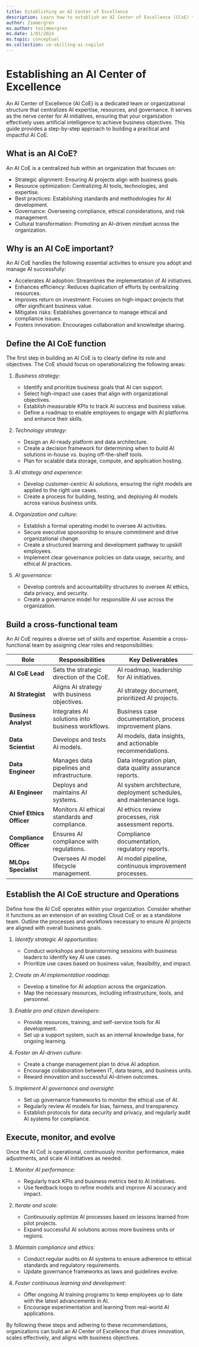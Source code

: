 ```yaml
---
title: Establishing an AI Center of Excellence
description: Learn how to establish an AI Center of Excellence (CCoE) to drive AI adoption on Azure in your organization.
author: Zimmergren
ms.author: tozimmergren
ms.date: 1/01/2024
ms.topic: conceptual
ms.collection: ce-skilling-ai-copilot
---
```


# Establishing an AI Center of Excellence

An AI Center of Excellence (AI CoE) is a dedicated team or organizational structure that centralizes AI expertise, resources, and governance. It serves as the nerve center for AI initiatives, ensuring that your organization effectively uses artificial intelligence to achieve business objectives. This guide provides a step-by-step approach to building a practical and impactful AI CoE.

## What is an AI CoE?

An AI CoE is a centralized hub within an organization that focuses on:

- Strategic alignment: Ensuring AI projects align with business goals.
- Resource optimization: Centralizing AI tools, technologies, and expertise.
- Best practices: Establishing standards and methodologies for AI development.
- Governance: Overseeing compliance, ethical considerations, and risk management.
- Cultural transformation: Promoting an AI-driven mindset across the organization.

## Why is an AI CoE important?

An AI CoE handles the following essential activities to ensure you adopt and manage AI successfully:

- Accelerates AI adoption: Streamlines the implementation of AI initiatives.
- Enhances efficiency: Reduces duplication of efforts by centralizing resources.
- Improves return on investment: Focuses on high-impact projects that offer significant business value.
- Mitigates risks: Establishes governance to manage ethical and compliance issues.
- Fosters innovation: Encourages collaboration and knowledge sharing.

## Define the AI CoE function

The first step in building an AI CoE is to clearly define its role and objectives. The CoE should focus on operationalizing the following areas:

1. *Business strategy*:
    - Identify and prioritize business goals that AI can support.
    - Select high-impact use cases that align with organizational objectives.
    - Establish measurable KPIs to track AI success and business value.
    - Define a roadmap to enable employees to engage with AI platforms and enhance their skills.

2. *Technology strategy*:
    - Design an AI-ready platform and data architecture.
    - Create a decision framework for determining when to build AI solutions in-house vs. buying off-the-shelf tools.
    - Plan for scalable data storage, compute, and application hosting.

3. *AI strategy and experience*:
    - Develop customer-centric AI solutions, ensuring the right models are applied to the right use cases.
    - Create a process for building, testing, and deploying AI models across various business units.

4. *Organization and culture*:
    - Establish a formal operating model to oversee AI activities.
    - Secure executive sponsorship to ensure commitment and drive organizational change.
    - Create a structured learning and development pathway to upskill employees.
    - Implement clear governance policies on data usage, security, and ethical AI practices.

5. *AI governance*:
    - Develop controls and accountability structures to oversee AI ethics, data privacy, and security.
    - Create a governance model for responsible AI use across the organization.

## Build a cross-functional team

An AI CoE requires a diverse set of skills and expertise. Assemble a cross-functional team by assigning clear roles and responsibilities:

| Role               | Responsibilities                                    | Key Deliverables                                                  |
|--------------------|-----------------------------------------------------|-------------------------------------------------------------------|
| **AI CoE Lead**     | Sets the strategic direction of the CoE.             | AI roadmap, leadership for AI initiatives.                        |
| **AI Strategist**   | Aligns AI strategy with business objectives.         | AI strategy document, prioritized AI projects.                    |
| **Business Analyst**| Integrates AI solutions into business workflows.     | Business case documentation, process improvement plans.           |
| **Data Scientist**  | Develops and tests AI models.                        | AI models, data insights, and actionable recommendations.          |
| **Data Engineer**   | Manages data pipelines and infrastructure.           | Data integration plan, data quality assurance reports.             |
| **AI Engineer**     | Deploys and maintains AI systems.                    | AI system architecture, deployment schedules, and maintenance logs.|
| **Chief Ethics Officer** | Monitors AI ethical standards and compliance.  | AI ethics review processes, risk assessment reports.               |
| **Compliance Officer**   | Ensures AI compliance with regulations.       | Compliance documentation, regulatory reports.                      |
| **MLOps Specialist**     | Oversees AI model lifecycle management.       | AI model pipeline, continuous improvement processes.               |

## Establish the AI CoE structure and Operations

Define how the AI CoE operates within your organization. Consider whether it functions as an extension of an existing Cloud CoE or as a standalone team. Outline the processes and workflows necessary to ensure AI projects are aligned with overall business goals.

1. *Identify strategic AI opportunities*:
    - Conduct workshops and brainstorming sessions with business leaders to identify key AI use cases.
    - Prioritize use cases based on business value, feasibility, and impact.

2. *Create an AI implementation roadmap*:
    - Develop a timeline for AI adoption across the organization.
    - Map the necessary resources, including infrastructure, tools, and personnel.

3. *Enable pro and citizen developers*:
    - Provide resources, training, and self-service tools for AI development.
    - Set up a support system, such as an internal knowledge base, for ongoing learning.

4. *Foster an AI-driven culture*:
    - Create a change management plan to drive AI adoption.
    - Encourage collaboration between IT, data teams, and business units.
    - Reward innovation and successful AI-driven outcomes.

5. *Implement AI governance and oversight*:
    - Set up governance frameworks to monitor the ethical use of AI.
    - Regularly review AI models for bias, fairness, and transparency.
    - Establish protocols for data security and privacy, and regularly audit AI systems for compliance.

## Execute, monitor, and evolve

Once the AI CoE is operational, continuously monitor performance, make adjustments, and scale AI initiatives as needed. 

1. *Monitor AI performance*:
    - Regularly track KPIs and business metrics tied to AI initiatives.
    - Use feedback loops to refine models and improve AI accuracy and impact.

2. *Iterate and scale*:
    - Continuously optimize AI processes based on lessons learned from pilot projects.
    - Expand successful AI solutions across more business units or regions.

3. *Maintain compliance and ethics*:
    - Conduct regular audits on AI systems to ensure adherence to ethical standards and regulatory requirements.
    - Update governance frameworks as laws and guidelines evolve.

4. *Foster continuous learning and development*:
    - Offer ongoing AI training programs to keep employees up to date with the latest advancements in AI.
    - Encourage experimentation and learning from real-world AI applications.

By following these steps and adhering to these recommendations, organizations can build an AI Center of Excellence that drives innovation, scales effectively, and aligns with business objectives.
